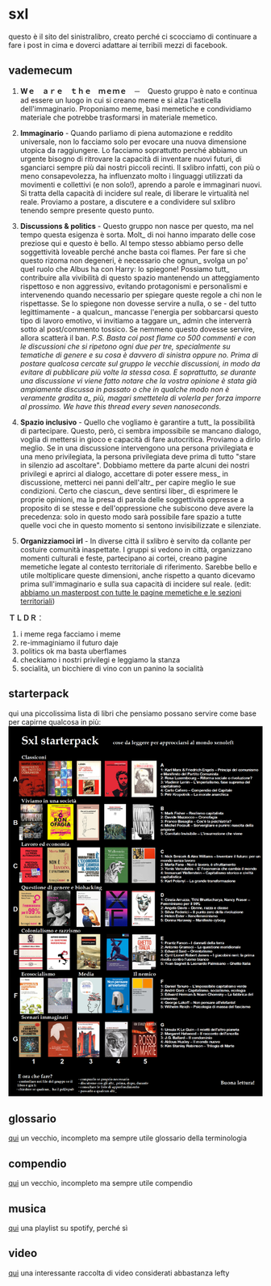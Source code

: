 # sxl
questo è il sito del sinistralibro, creato perché ci scocciamo di continuare a fare i post in cima e doverci adattare ai terribili mezzi di facebook.

## vademecum
1. **Wｅ　ａｒｅ　ｔｈｅ　ｍｅｍｅ**　－　Questo gruppo è nato e continua ad essere un luogo in cui si creano meme e si alza l'asticella dell'immaginario. Proponiamo meme, basi memetiche e condividiamo materiale che potrebbe trasformarsi in materiale memetico.

2. **Immaginario** - Quando parliamo di piena automazione e reddito universale, non lo facciamo solo per evocare una nuova dimensione utopica da raggiungere. Lo facciamo soprattutto perché abbiamo un urgente bisogno di ritrovare la capacità di inventare nuovi futuri, di sganciarci sempre più dai nostri piccoli recinti. Il sxlibro infatti, con più o meno consapevolezza, ha influenzato molto i linguaggi utilizzati da movimenti e collettivi (e non solo!), aprendo a parole e immaginari nuovi. Si tratta della capacità di incidere sul reale, di liberare le virtualità nel reale. Proviamo a postare, a discutere e a condividere sul sxlibro tenendo sempre presente questo punto.

3. **Discussions & politics** - Questo gruppo non nasce per questo, ma nel tempo questa esigenza è sorta. Molt_ di noi hanno imparato delle cose preziose qui e questo è bello. Al tempo stesso abbiamo perso delle soggettività loveable perché anche basta coi flames. Per fare sì che questo rizoma non degeneri, è necessario che ognun_ svolga un po' quel ruolo che Albus ha con Harry: lo spiegone! Possiamo tutt_ contribuire alla vivibilità di questo spazio mantenendo un atteggiamento rispettoso e non aggressivo, evitando protagonismi e personalismi e intervenendo quando necessario per spiegare queste regole a chi non le rispettasse. Se lo spiegone non dovesse servire a nulla, o se - del tutto legittimamente - a qualcun_ mancasse l'energia per sobbarcarsi questo tipo di lavoro emotivo, vi invitiamo a taggare un_ admin che interverrà sotto al post/commento tossico. Se nemmeno questo dovesse servire, allora scatterà il ban.
_P.S. Basta coi post flame co 500 commenti e con le discussioni che si ripetono ogni due per tre, specialmente su tematiche di genere e su cosa è davvero di sinistra oppure no. Prima di postare qualcosa cercate sul gruppo le vecchie discussioni, in modo da evitare di pubblicare più volte la stessa cosa. E soprattutto, se durante una discussione vi viene fatto notare che la vostra opinione è stata già ampiamente discussa in passato o che in qualche modo non è veramente gradita a\_ più, magari smettetela di volerla per forza imporre al prossimo. We have this thread every seven nanoseconds._


4. **Spazio inclusivo** - Quello che vogliamo è garantire a tutt_ la possibilità di partecipare. Questo, però, ci sembra impossibile se mancano dialogo, voglia di mettersi in gioco e capacità di fare autocritica. Proviamo a dirlo meglio. Se in una discussione intervengono una persona privilegiata e una meno privilegiata, la persona privilegiata deve prima di tutto "stare in silenzio ad ascoltare". Dobbiamo mettere da parte alcuni dei nostri privilegi e aprirci al dialogo, accettare di poter essere mess_ in discussione, metterci nei panni dell'altr_ per capire meglio le sue condizioni. Certo che ciascun_ deve sentirsi liber_ di esprimere le proprie opinioni, ma la presa di parola delle soggettività oppresse a proposito di se stesse e dell'oppressione che subiscono deve avere la precedenza: solo in questo modo sarà possibile fare spazio a tutte quelle voci che in questo momento si sentono invisibilizzate e silenziate.

5. **Organizziamoci irl** - In diverse città il sxlibro è servito da collante per costuire comunità inaspettate. I gruppi si vedono in città, organizzano momenti culturali e feste, partecipano ai cortei, creano pagine memetiche legate al contesto territoriale di riferimento. Sarebbe bello e utile moltiplicare queste dimensioni, anche rispetto a quanto dicevamo prima sull'immaginario e sulla sua capacità di incidere sul reale.
(edit: [abbiamo un masterpost con tutte le pagine memetiche e le sezioni territoriali](https://m.facebook.com/groups/906276752861186?view=permalink&id=1296268543862003))

**ＴＬＤＲ**：
1. i meme rega facciamo i meme
2. re-immaginiamo il futuro daje
3. politics ok ma basta uberflames
4. checkiamo i nostri privilegi e leggiamo la stanza
5. socialità, un bicchiere di vino con un panino la socialità


## starterpack
qui una piccolissima lista di libri che pensiamo possano servire come base per capirne qualcosa in più: 
![starterpack](starterpack.png)


## glossario
[qui](https://docs.google.com/document/d/176J9tc8bgCLtbAkWr0Wl6O8rpp71IrPT8XLccH43zcE/edit?fbclid=IwAR0ZTGuRKEnuJF4EqBh3EvW9AAH4-2m5cvy4sBZWcs6MDSjtss_KFvOLXeQ) un vecchio, incompleto ma sempre utile glossario della terminologia

## compendio
[qui](https://docs.google.com/document/d/1EEya46_94LaJFyi2ELBjV4qQEawlEsYzEpwMuVvATmk/edit?fbclid=IwAR2ai9uiML81E9LqjMhoaU2d-pJcKZKycoVxBMeUqndNub3LFV2JpSZQRdA) un vecchio, incompleto ma sempre utile compendio


## musica
[qui](https://open.spotify.com/playlist/5iSaayusgOLLfxIISDddYe?fbclid=IwAR14VB5StfPZNPIuBdApbMUcn_kL8ekPaCJkSgHoIedxCJ4ZL1wKsoCjx6U) una playlist su spotify, perché sì

## video
[qui](https://www.youtube.com/playlist?list=PLUlQ-626SsgWAe9MA3W0r3d1KBrxQH_UX&jct=o0v4wk0ym-pfBfL69CLX_euECQ01Gw&fbclid=IwAR0YBRCc7UDdKpAeWSz0zPKnrmRtqNF1GuL0VAMqXEyDgQmGaae_TeO5QEg) una interessante raccolta di video considerati abbastanza lefty
